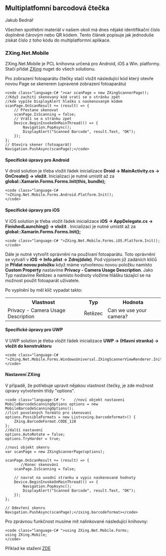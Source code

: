 ## Multiplatfomní barcodová čtečka

Jakub Bednář

Všechen spotřební materiál v našem okolí má dnes nějaké identifikační číslo doplněné čárovým nebo QR kódem. Tento článek popisuje jak jednoduše získat číslo z toho kódu do multiplatformní aplikace.

### ZXing.Net.Mobile

ZXing.Net.Mobile je PCL knihovna určená pro Android, iOS a Win. platformy. Stačí přidat [ZXing](https://components.xamarin.com/view/zxing.net.mobile) nuget do všech solutionu.

Pro zobrazení fotoaparátu čtečky stačí vložit následující kód který otevře novou Page se skenerem (upravené zobrazení fotoaparátu)

    <code class="language-C# ">var scanPage = new ZXingScannerPage();
    //Když zachití skenovaný kód vratí se o stránku zpět 
    //kde vypíše DisplayAlert hlašku s naskenovaným kódem
    scanPage.OnScanResult += (result) => {
        // Přestane skenovat
        scanPage.IsScanning = false;
        // Vrátí se o stránku zpet
        Device.BeginInvokeOnMainThread(() => {
            Navigation.PopAsync();
            DisplayAlert("Scanned Barcode", result.Text, "OK");
        });
    };
    // Otevíra skener (fotoaparát)
    Navigation.PushAsync(scanPage);</code>

#### Specifické úpravy pro Android

V droid solution je třeba vložit řádek inicializace **Droid -> MainActivity.cs -> OnCreate() -> vložit**. Inicializaci je nutné umístit až za **global::Xamarin.Forms.Forms.Init(this, bundle);**

    <code class="language-C# ">ZXing.Net.Mobile.Forms.Android.Platform.Init();
    </code>

#### Specifické úpravy pro iOS

V iOS solution je třeba vložit řádek inicializace **iOS -> AppDelegate.cs -> FinishedLaunching() -> vložit** . Inicializaci je nutné umístit až za **global::Xamarin.Forms.Forms.Init();**

    <code class="language-C# ">ZXing.Net.Mobile.Forms.iOS.Platform.Init();
    </code>

Dále je nutné vytvořit oprávnění na používaní fotoaparátu. Toto oprávnění se vytváří v **iOS -> Info.plist -> Zdroj(dole)**. Pod výpisem již zadáních klíčů je **Přidat novou položku** když máme vytvořenou novou položku namísto **Custom Property** nastavíme **Privacy - Camera Usage Description**. Jako Typ nastavíme Řetězec a namísto hodnoty vložíme hlášku tázající se na možnost použít fotoaparát uživatele.

Po vyplnění by měl klíč vypadat takto:

<table class="table-basic">
	<tr class="mdl-color--primary">
		<th>Vlastnost</th>
		<th>Typ</th>
		<th>Hodnota</th>
	</tr>
	<tr>
		<td>Privacy - Camera Usage Description</td>
		<td>Řetězec</td>
		<td>Can we use your camera?</td>
	</tr>
</table>

#### Specifické úpravy pro UWP

V UWP solution je třeba vložit řádek inicializace **UWP -> (Hlavní stranka) -> vložit do konstruktoru**

    <code class="language-C# ">ZXing.Net.Mobile.Forms.WindowsUniversal.ZXingScannerViewRenderer.Init();
    </code>

#### Nastavení ZXing

V případě, že potřebuje upravit nějakou vlastnost čtečky, je zde možnost úpravy vytvořením třídy "options".

    <code class="language-C# ">    //noví objekt nastaveni
    MobileBarcodeScanningOptions options = new MobileBarcodeScanningOptions();
    //list povolených formátú pro skenovaní
    options.PossibleFormats = new List<zxing.barcodeformat>() {
        ZXing.BarcodeFormat.CODE_128
    };
    //další nastavení
    options.AutoRotate = false;
    options.TryHarder = true;

    //noví objekt skenru
    var scanPage = new ZXingScannerPage(options);

    scanPage.OnScanResult += (result) => {
           //Konec skenování
        scanPage.IsScanning = false;

        // navrat na uvodní stranku a vypis naskenované hodnoty
        Device.BeginInvokeOnMainThread(() => {
            Navigation.PopAsync();
            DisplayAlert("Scanned Barcode", result.Text, "OK");
        });
    };

    // Odevření skenru
    Navigation.PushAsync(scanPage);</zxing.barcodeformat></code>

Pro zprávnou funkčnost musíme mít nalinkované následující knihovny:

    <code class="language-C# ">using ZXing.Net.Mobile.Forms;
    using ZXing.Mobile;
    </code>

Příklad ke stažení [ZDE](https://github.com/malyda/Xamarin-BarCodeScanner)
